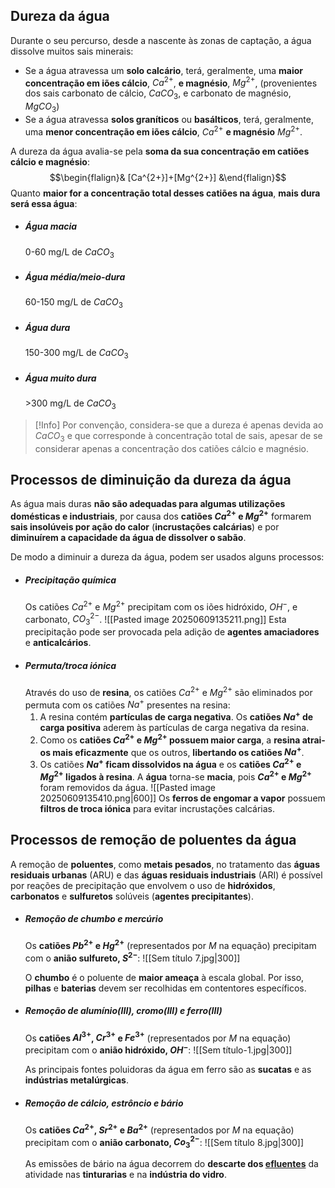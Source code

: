 ## Dureza da água
Durante o seu percurso, desde a nascente às zonas de captação, a água dissolve muitos sais minerais:
- Se a água atravessa um **solo calcário**, terá, geralmente, uma **maior concentração em iões cálcio**, $Ca^{2+}$, **e magnésio**, $Mg^{2+}$, (provenientes dos sais carbonato de cálcio, $CaCO_3$, e carbonato de magnésio, $MgCO_3$)
- Se a água atravessa **solos graníticos** ou **basálticos**, terá, geralmente, uma **menor concentração em iões cálcio**, $Ca^{2+}$ **e magnésio** $Mg^{2+}$.

A dureza da água avalia-se pela **soma da sua concentração em catiões cálcio e magnésio**:
$$\begin{flalign}& [Ca^{2+}]+[Mg^{2+}] &\end{flalign}$$
Quanto **maior for a concentração total desses catiões na água**, **mais dura será essa água**:
- ##### Água macia
	0-60 mg/L de $CaCO_3$
- ##### Água média/meio-dura
	60-150 mg/L de $CaCO_3$
- ##### Água dura
	150-300 mg/L de $CaCO_3$
- ##### Água muito dura
	\>300 mg/L de $CaCO_3$

>[!Info]
>Por convenção, considera-se que a dureza é apenas devida ao $CaCO_3$ e que corresponde à concentração total de sais, apesar de se considerar apenas a concentração dos catiões cálcio e magnésio.

## Processos de diminuição da dureza da água
As água mais duras **não são adequadas para algumas utilizações domésticas e industriais**, por
causa dos **catiões $Ca^{2+}$ e $Mg^{2+}$** formarem **sais insolúveis por ação do calor** (**incrustações calcárias**) e por **diminuírem a capacidade da água de dissolver o sabão**.

De modo a diminuir a dureza da água, podem ser usados alguns processos:
- ##### Precipitação química
	Os catiões $Ca^{2+}$ e $Mg^{2+}$ precipitam com os iões hidróxido, $OH^-$, e carbonato, $CO^{2-}_3$.
	![[Pasted image 20250609135211.png]]
	Esta precipitação pode ser provocada pela adição de **agentes amaciadores** e **anticalcários**.
- ##### Permuta/troca iónica
	Através do uso de **resina**, os catiões $Ca^{2+}$ e $Mg^{2+}$ são eliminados por permuta com os catiões $Na^+$ presentes na resina:
	1. A resina contém **partículas de carga negativa**. Os **catiões $Na^+$ de carga positiva** aderem às partículas de carga negativa da resina.
	2. Como os **catiões  $Ca^{2+}$ e $Mg^{2+}$ possuem maior carga**, a **resina atrai-os mais eficazmente** que os outros, **libertando os catiões $Na^+$**.
	3. Os catiões **$Na^+$ ficam dissolvidos na água** e os **catiões  $Ca^{2+}$ e $Mg^{2+}$ ligados à resina**.
	   A **água** torna-se **macia**, pois  **$Ca^{2+}$ e $Mg^{2+}$** foram removidos da água.
	![[Pasted image 20250609135410.png|600]]
	Os **ferros de engomar a vapor** possuem **filtros de troca iónica** para evitar incrustações calcárias.
## Processos de remoção de poluentes da água
A remoção de **poluentes**, como **metais pesados**, no tratamento das **águas residuais urbanas** (ARU) e das **águas residuais industriais** (ARI) é possível por reações de precipitação que envolvem o uso de **hidróxidos**, **carbonatos** e **sulfuretos** solúveis (**agentes precipitantes**).
- ##### Remoção de chumbo e mercúrio
	Os **catiões $Pb^{2+}$ e $Hg^{2+}$** (representados por $M$ na equação) precipitam com o **anião sulfureto, $S^{2-}$**:
	![[Sem título 7.jpg|300]]
	
	O **chumbo** é o poluente de **maior ameaça** à escala global. Por isso, **pilhas** e **baterias** devem ser recolhidas em contentores específicos.
- ##### Remoção de alumínio(III), cromo(III) e ferro(III)
	Os **catiões $Al^{3+}$, $Cr^{3+}$ e $Fe^{3+}$** (representados por $M$ na equação) precipitam com o **anião hidróxido, $OH^-$**:
	![[Sem título-1.jpg|300]]
	
	As principais fontes poluidoras da água em ferro são as **sucatas** e as **indústrias metalúrgicas**.
- ##### Remoção de cálcio, estrôncio e bário
	Os **catiões $Ca^{2+}$, $Sr^{2+}$ e $Ba^{2+}$** (representados por $M$ na equação) precipitam com o **anião carbonato, $Co^{2-}_3$**:
	![[Sem título 8.jpg|300]]
	
	As emissões de bário na água decorrem do **descarte dos [efluentes](https://pt.wikipedia.org/wiki/Efluente)** da atividade nas **tinturarias** e na **indústria do vidro**.

